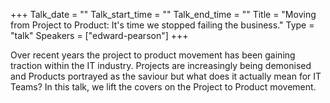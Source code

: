 +++
Talk_date = ""
Talk_start_time = ""
Talk_end_time = ""
Title = "Moving from Project to Product: It's time we stopped failing the business."
Type = "talk"
Speakers = ["edward-pearson"]
+++

Over recent years the project to product movement has been gaining traction within the IT industry. Projects are increasingly being demonised and Products portrayed as the saviour but what does it actually mean for IT Teams? In this talk, we lift the covers on the Project to Product movement.
